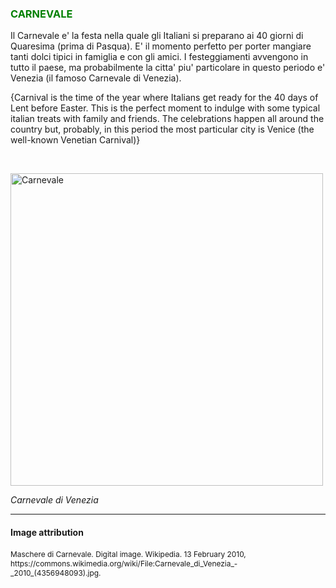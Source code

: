 <h3 style="color:green;"> CARNEVALE </h3>

<p lang="it"> Il Carnevale e' la festa nella quale gli Italiani si preparano ai 40 giorni di Quaresima (prima di Pasqua). 
E' il momento perfetto per porter mangiare tanti dolci tipici in famiglia e con gli amici. 
I festeggiamenti avvengono in tutto il paese, ma probabilmente la citta' piu' particolare in questo periodo e' Venezia (il famoso Carnevale di Venezia). </p>

<p lang="eng"> {Carnival is the time of the year where Italians get ready for the 40 days of Lent before Easter.
This is the perfect moment to indulge with some typical italian treats with family and friends.
The celebrations happen all around the country but, probably, in this period the most particular city is Venice (the well-known Venetian Carnival)} </p>
<br>

<p>
   <a href="https://upload.wikimedia.org/wikipedia/commons/9/94/Carnevale_di_Venezia_-_2010_%284356948093%29.jpg" 
 title="Carnevale">
     
 <img class="imgLeft"
 src="https://upload.wikimedia.org/wikipedia/commons/9/94/Carnevale_di_Venezia_-_2010_%284356948093%29.jpg" alt="Carnevale" height="500">

 </a>

<p lang="it"> <i> Carnevale di Venezia </i> </p>
 
 <p style="clear:both;"></p>





<hr> 

<h4>Image attribution</h4>
<p style="font-size:85%;"> 
Maschere di Carnevale. Digital image. Wikipedia. 13 February 2010, https://commons.wikimedia.org/wiki/File:Carnevale_di_Venezia_-_2010_(4356948093).jpg.
</p>
